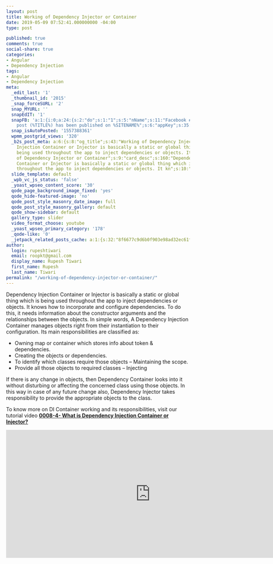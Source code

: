 ```yaml
---
layout: post
title: Working of Dependency Injector or Container
date: 2019-05-09 07:52:41.000000000 -04:00
type: post

published: true
comments: true
social-share: true
categories:
- Angular
- Dependency Injection
tags:
- Angular
- Dependency Injection
meta:
  _edit_last: '1'
  _thumbnail_id: '2015'
  _snap_forceSURL: '2'
  snap_MYURL: ''
  snapEdIT: '1'
  snapFB: 'a:1:{i:0;a:24:{s:2:"do";s:1:"1";s:5:"nName";s:11:"Facebook #0";s:9:"msgFormat";s:51:"New
    post (%TITLE%) has been published on %SITENAME%";s:6:"appKey";s:35:"x5g9ar2e4x27484r2r2c4c48424r284x2v2";s:6:"appSec";s:69:"d3h0ax2k5y2j5k5r2p274642454w2b4y2c4v294c4t2l5d41354u2u2d494v2s234l594";s:8:"postType";s:1:"A";s:8:"apiToUse";s:4:"nxv2";s:7:"fltrsOn";i:0;s:5:"fltrs";a:2:{s:23:"nxs_count_meta_compares";s:1:"1";s:23:"nxs_count_term_compares";s:1:"1";}s:7:"proxyOn";i:0;s:7:"useSURL";i:0;s:1:"v";i:350;s:3:"tpt";s:0:"";s:4:"pgID";s:0:"";s:15:"pageAccessToken";s:0:"";s:6:"imgUpl";s:1:"T";s:10:"riComments";i:0;s:12:"riCommentsAA";i:0;s:5:"nDays";s:1:"0";s:4:"nHrs";s:1:"0";s:4:"nMin";s:1:"0";s:5:"proxy";a:2:{s:5:"proxy";s:0:"";s:2:"up";s:0:"";}s:9:"wpImgSize";s:4:"full";s:5:"glpid";s:0:"";}}'
  snap_isAutoPosted: '1557388361'
  wpmm_postgrid_views: '320'
  _b2s_post_meta: a:6:{s:8:"og_title";s:43:"Working of Dependency Injector or Container";s:7:"og_desc";s:160:"Dependency
    Injection Container or Injector is basically a static or global thing which is
    being used throughout the app to inject dependencies or objects. It kn";s:8:"og_image";s:69:"https://blog.rupeshtiwari.com/wp-content/uploads/2019/04/AngularI.png";s:10:"card_title";s:43:"Working
    of Dependency Injector or Container";s:9:"card_desc";s:160:"Dependency Injection
    Container or Injector is basically a static or global thing which is being used
    throughout the app to inject dependencies or objects. It kn";s:10:"card_image";s:69:"https://blog.rupeshtiwari.com/wp-content/uploads/2019/04/AngularI.png";}
  slide_template: default
  _wpb_vc_js_status: 'false'
  _yoast_wpseo_content_score: '30'
  qode_page_background_image_fixed: 'yes'
  qode_hide-featured-image: 'no'
  qode_post_style_masonry_date_image: full
  qode_post_style_masonry_gallery: default
  qode_show-sidebar: default
  gallery_type: slider
  video_format_choose: youtube
  _yoast_wpseo_primary_category: '178'
  _qode-like: '0'
  _jetpack_related_posts_cache: a:1:{s:32:"8f6677c9d6b0f903e98ad32ec61f8deb";a:2:{s:7:"expires";i:1609209634;s:7:"payload";a:3:{i:0;a:1:{s:2:"id";i:295;}i:1;a:1:{s:2:"id";i:2394;}i:2;a:1:{s:2:"id";i:918;}}}}
author:
  login: rupeshtiwari
  email: roopkt@gmail.com
  display_name: Rupesh Tiwari
  first_name: Rupesh
  last_name: Tiwari
permalink: "/working-of-dependency-injector-or-container/"
---
```

<p>Dependency Injection Container or Injector is basically a static or global thing which is being used throughout the app to inject dependencies or objects. It knows how to incorporate and configure dependencies. To do this, it needs information about the constructor arguments and the relationships between the objects. In simple words, A Dependency Injection Container manages objects right from their instantiation to their configuration. Its main responsibilities are classified as:</p>
<ul>
<li>Owning map or container which stores info about token &amp; dependencies.</li>
<li>Creating the objects or dependencies.</li>
<li>To identify which classes require those objects – Maintaining the scope.</li>
<li>Provide all those objects to required classes – Injecting</li>
</ul>
<p>If there is any change in objects, then Dependency Container looks into it without disturbing or affecting the concerned class using those objects. In this way in case of any future change also, Dependency Injector takes responsibility to provide the appropriate objects to the class.</p>
<p>To know more on DI Container working and its responsibilities, visit our tutorial video <a href="https://www.youtube.com/watch?v=nf-4vmqcYYY" target="_blank" rel="noopener noreferrer"><strong>0008-4- What is Dependency Injection Container or Injector?</strong></a></p>
<p><iframe width="790" height="350" src="https://www.youtube.com/embed/nf-4vmqcYYY" frameborder="0" allow="accelerometer; autoplay; encrypted-media; gyroscope; picture-in-picture" allowfullscreen></iframe></p>
